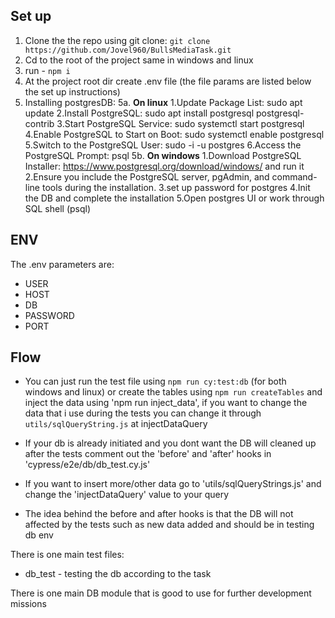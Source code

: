 ## Set up

1. Clone the the repo using git clone:
   `git clone https://github.com/Jovel960/BullsMediaTask.git`
2. Cd to the root of the project same in windows and linux
3. run - `npm i`
4. At the project root dir create .env file (the file params are listed below the set up instructions)
5. Installing postgresDB:
   5a. **On linux**
   1.Update Package List: sudo apt update
   2.Install PostgreSQL: sudo apt install postgresql postgresql-contrib
   3.Start PostgreSQL Service: sudo systemctl start postgresql
   4.Enable PostgreSQL to Start on Boot: sudo systemctl enable postgresql
   5.Switch to the PostgreSQL User: sudo -i -u postgres
   6.Access the PostgreSQL Prompt: psql
   5b. **On windows**
   1.Download PostgreSQL Installer: https://www.postgresql.org/download/windows/ and run it
   2.Ensure you include the PostgreSQL server, pgAdmin, and command-line tools during the installation.
   3.set up password for postgres
   4.Init the DB and complete the installation
   5.Open postgres UI or work through SQL shell (psql)

## ENV

The .env parameters are:

- USER
- HOST
- DB
- PASSWORD
- PORT

## Flow

- You can just run the test file using `npm run cy:test:db` (for both windows and linux) or create the tables using `npm run createTables` and inject the data using 'npm run inject_data', if you want to change the data that i use during the tests you can change it through `utils/sqlQueryString.js` at injectDataQuery

- If your db is already initiated and you dont want the DB will cleaned up after the tests comment out the 'before' and 'after' hooks in 'cypress/e2e/db/db_test.cy.js'
- If you want to insert more/other data go to 'utils/sqlQueryStrings.js' and change the 'injectDataQuery' value to your query
- The idea behind the before and after hooks is that the DB will not affected by the tests such as new data added and should be in testing db env

There is one main test files:

- db_test - testing the db according to the task

There is one main DB module that is good to use for further development missions
